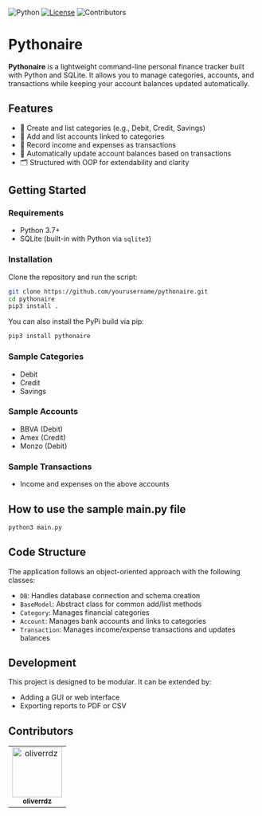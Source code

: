 ![Python](https://img.shields.io/badge/Python-3.7%2B-blue)
[![License](https://img.shields.io/badge/License-GPLv3-blue.svg)](https://www.gnu.org/licenses/gpl-3.0)
![Contributors](https://img.shields.io/github/contributors/oliverrdz/pythonaire)

# Pythonaire

**Pythonaire** is a lightweight command-line personal finance tracker built with Python and SQLite. It allows you to manage categories, accounts, and transactions while keeping your account balances updated automatically.

## Features

- 📂 Create and list categories (e.g., Debit, Credit, Savings)
- 💼 Add and list accounts linked to categories
- 💸 Record income and expenses as transactions
- 🔄 Automatically update account balances based on transactions
- 🗂 Structured with OOP for extendability and clarity

## Getting Started

### Requirements

- Python 3.7+
- SQLite (built-in with Python via `sqlite3`)

### Installation

Clone the repository and run the script:

```bash
git clone https://github.com/yourusername/pythonaire.git
cd pythonaire
pip3 install .
```

You can also install the PyPi build via pip:

```bash
pip3 install pythonaire
```

### Sample Categories

- Debit
- Credit
- Savings

### Sample Accounts

- BBVA (Debit)
- Amex (Credit)
- Monzo (Debit)

### Sample Transactions

- Income and expenses on the above accounts

## How to use the sample main.py file
```bash
python3 main.py
```

## Code Structure

The application follows an object-oriented approach with the following classes:

- `DB`: Handles database connection and schema creation
- `BaseModel`: Abstract class for common add/list methods
- `Category`: Manages financial categories
- `Account`: Manages bank accounts and links to categories
- `Transaction`: Manages income/expense transactions and updates balances

## Development

This project is designed to be modular. It can be extended by:

- Adding a GUI or web interface
- Exporting reports to PDF or CSV

## Contributors

<table>
  <tr>
    <td align="center">
      <a href="https://github.com/oliverrdz">
        <img src="https://avatars.githubusercontent.com/oliverrdz" width="100px;" alt="oliverrdz"/>
        <br /><sub><b>oliverrdz</b></sub>
      </a>
    </td>

  </tr>
</table>
